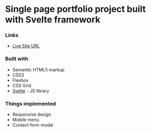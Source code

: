 # Single page portfolio project built with Svelte framework

### Links

- [Live Site URL](https://svelteportfolio.netlify.app/)

### Built with

- Semantic HTML5 markup
- CSS3
- Flexbox
- CSS Grid
- [Svelte](https://svelte.dev/) - JS library

### Things implemented

- Responsive design
- Mobile menu
- Contact form modal
